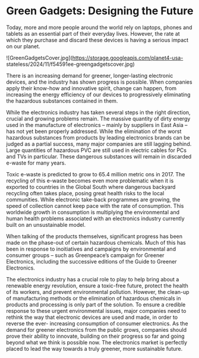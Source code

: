 # Green Gadgets: Designing the Future

Today, more and more people around the world rely on laptops, phones and
tablets as an essential part of their everyday lives. However, the rate at
which they purchase and discard these devices is having a serious impact on
our planet.

![GreenGadgetsCover.jpg](https://storage.googleapis.com/planet4-usa-
stateless/2024/11/f54591ee-greengadgetscover.jpg)

There is an increasing demand for greener, longer-lasting electronic devices,
and the industry has shown progress is possible. When companies apply their
know-how and innovative spirit, change can happen, from increasing the energy
efficiency of our devices to progressively eliminating the hazardous
substances contained in them.

While the electronics industry has taken several steps in the right direction,
crucial and growing problems remain. The massive quantity of dirty energy used
in the manufacture of electronics – mainly by suppliers in East Asia – has not
yet been properly addressed. While the elimination of the worst hazardous
substances from products by leading electronics brands can be judged as a
partial success, many major companies are still lagging behind. Large
quantities of hazardous PVC are still used in electric cables for PCs and TVs
in particular. These dangerous substances will remain in discarded e-waste for
many years.

Toxic e-waste is predicted to grow to 65.4 million metric ons in 2017. The
recycling of this e-waste becomes even more problematic when it is exported to
countries in the Global South where dangerous backyard recycling often takes
place, posing great health risks to the local communities. While electronic
take-back programmes are growing, the speed of collection cannot keep pace
with the rate of consumption. This worldwide growth in consumption is
multiplying the environmental and human health problems associated with an
electronics industry currently built on an unsustainable model.

When talking of the products themselves, significant progress has been made on
the phase-out of certain hazardous chemicals. Much of this has been in
response to inoitiatives and campaigns by environmental and consumer groups –
such as Greenpeace’s campaign for Greener Electronics, including the
successive editions of the Guide to Greener Electronics.

The electronics industry has a crucial role to play to help bring about a
renewable energy revolution, ensure a toxic-free future, protect the health of
its workers, and prevent environmental pollution. However, the clean-up of
manufacturing methods or the elimination of hazardous chemicals in products
and processing is only part of the solution. To ensure a credible response to
these urgent environmental issues, major companies need to rethink the way
that electronic devices are used and made, in order to reverse the ever-
increasing consumption of consumer electronics. As the demand for greener
electronics from the public grows, companies should prove their ability to
innovate, building on their progress so far and going beyond what we think is
possible now. The electronics market is perfectly placed to lead the way
towards a truly greener, more sustainable future.

